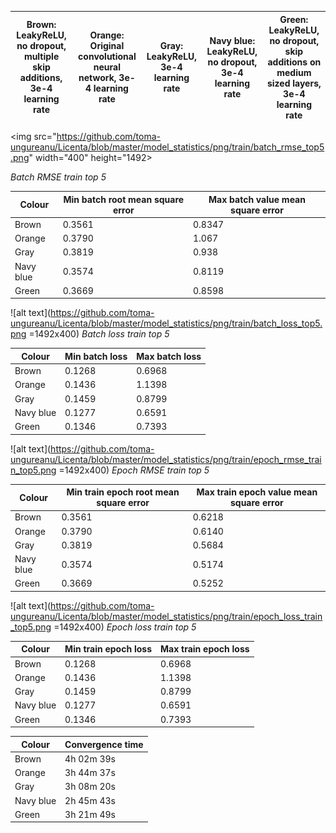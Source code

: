 | Brown: LeakyReLU, no dropout, multiple skip additions, 3e-4 learning rate | Orange: Original convolutional neural network, 3e-4 learning rate |  Gray: LeakyReLU, 3e-4 learning rate |  Navy blue: LeakyReLU, no dropout, 3e-4 learning rate | Green: LeakyReLU, no dropout, skip additions on medium sized layers, 3e-4 learning rate|
|---------------------------------------------------------------------------|-------------------------------------------------------------------|-------------------------------------------------------------------|-------------------------------------|------------

<img src="https://github.com/toma-ungureanu/Licenta/blob/master/model_statistics/png/train/batch_rmse_top5.png" width="400" height="1492>
                                                                                                                                    
*Batch RMSE train top 5*

|Colour                             |Min batch root mean square error | Max batch value mean square error |
|----------------------------------|----------------------------------|-----------------------------------|
| Brown                                  | 0.3561                           | 0.8347                            |
| Orange                                 | 0.3790                           | 1.067                             |
| Gray                                 | 0.3819                           | 0.938                             |
| Navy blue                                 | 0.3574                           | 0.8119                            |
| Green                                 | 0.3669                           | 0.8598                            |

![alt text](https://github.com/toma-ungureanu/Licenta/blob/master/model_statistics/png/train/batch_loss_top5.png =1492x400)
*Batch loss train top 5*

| Colour | Min batch loss | Max batch loss |
|----------------|----------------|----------------|
| Brown          |  0.1268       |0.6968  |
| Orange         |  0.1436       | 1.1398|
| Gray           |   0.1459       |0.8799|
| Navy blue      |   0.1277       |0.6591 |
| Green          |    0.1346       |0.7393|


![alt text](https://github.com/toma-ungureanu/Licenta/blob/master/model_statistics/png/train/epoch_rmse_train_top5.png =1492x400)
*Epoch RMSE train top 5*

| Colour | Min train epoch root mean square error | Max train epoch value mean square error |
|----------------|----------------|----------------|
| Brown          |  0.3561        |0.6218  |
| Orange         |  0.3790        | 0.6140|
| Gray           |   0.3819      |0.5684|
| Navy blue      |   0.3574       |0.5174 |
| Green          |  0.3669       |0.5252|

![alt text](https://github.com/toma-ungureanu/Licenta/blob/master/model_statistics/png/train/epoch_loss_train_top5.png =1492x400)
*Epoch loss train top 5*

| Colour | Min train epoch loss | Max train epoch loss |
|----------------|----------------|----------------|
| Brown          |  0.1268       |0.6968  |
| Orange         |  0.1436       | 1.1398|
| Gray           |   0.1459       |0.8799|
| Navy blue      |   0.1277       |0.6591 |
| Green          |    0.1346       |0.7393|

| Colour | Convergence time |
|------------------|------------------|
|Brown| 4h 02m 39s       |
|Orange| 3h 44m 37s       |
|Gray| 3h 08m 20s       |
|Navy blue| 2h 45m 43s       |
|Green| 3h 21m 49s       |
